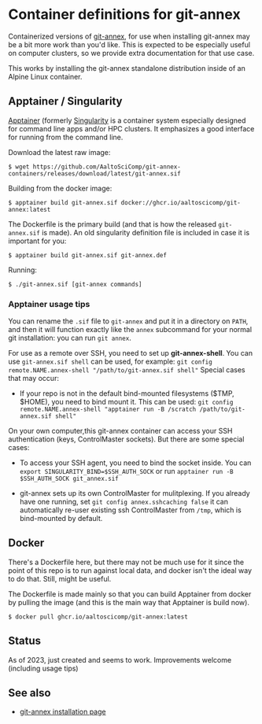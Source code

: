 # Container definitions for git-annex

Containerized versions of
[git-annex](https://git-annex.branchable.com/), for use when
installing git-annex may be a bit more work than you'd like.  This is
expected to be especially useful on computer clusters, so we provide
extra documentation for that use case.

This works by installing the git-annex standalone distribution inside
of an Alpine Linux container.



## Apptainer / Singularity

[Apptainer](https://apptainer.org/) (formerly
[Singularity](https://en.wikipedia.org/wiki/Singularity_(software)) is
a container system especially designed for command line apps and/or
HPC clusters.  It emphasizes a good interface for running from the
command line.

Download the latest raw image:
```console
$ wget https://github.com/AaltoSciComp/git-annex-containers/releases/download/latest/git-annex.sif
```

Building from the docker image:
```console
$ apptainer build git-annex.sif docker://ghcr.io/aaltoscicomp/git-annex:latest
```

The Dockerfile is the primary build (and that is how the released
`git-annex.sif` is made).  An old singularity definition
file is included in case it is important for you:
```console
$ apptainer build git-annex.sif git-annex.def
```

Running:
```console
$ ./git-annex.sif [git-annex commands]
```

### Apptainer usage tips

You can rename the `.sif` file to `git-annex` and put it in a
directory on `PATH`, and then it will function exactly like the
`annex` subcommand for your normal git installation: you can run `git
annex`.

For use as a remote over SSH, you need to set up **git-annex-shell**.
You can use `git-annex.sif shell` can be used, for
example: `git config remote.NAME.annex-shell "/path/to/git-annex.sif
shell"` Special cases that may occur:
* If your repo is not in the default bind-mounted filesystems ($TMP,
  $HOME), you need to bind mount it.  This can be used: `git config
  remote.NAME.annex-shell "apptainer run -B /scratch /path/to/git-annex.sif
  shell"`

On your own computer,this git-annex container can access your SSH
authentication (keys, ControlMaster sockets).  But there are some
special cases:
* To access your SSH agent, you need to bind the socket inside.  You
  can `export SINGULARITY_BIND=$SSH_AUTH_SOCK` or run `apptainer run
  -B $SSH_AUTH_SOCK git_annex.sif`

* git-annex sets up its own ControlMaster for mulitplexing.  If you
  already have one running, set `git config annex.sshcaching false` it
  can automatically re-user existing ssh ControlMaster from `/tmp`,
  which is bind-mounted by default.



## Docker

There's a Dockerfile here, but there may not be much use for it since
the point of this repo is to run against local data, and docker isn't
the ideal way to do that.  Still, might be useful.

The Dockerfile is made mainly so that you can build Apptainer from
docker by pulling the image (and this is the main way that Apptainer
is build now).

```console
$ docker pull ghcr.io/aaltoscicomp/git-annex:latest
```



## Status

As of 2023, just created and seems to work.  Improvements welcome
(including usage tips)



## See also

* [git-annex installation
  page](https://git-annex.branchable.com/install/)
